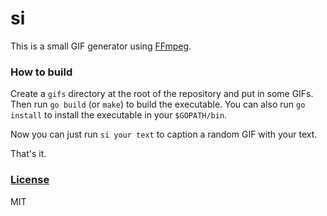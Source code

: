 # si
This is a small GIF generator using [FFmpeg](https://ffmpeg.org/).

### How to build
Create a `gifs` directory at the root of the repository and put in some GIFs.
Then run `go build` (or `make`) to build the executable. You can also run `go install` to install the executable in your `$GOPATH/bin`.

Now you can just run `si your text` to caption a random GIF with your text.

That's it.

### [License](LICENSE)
MIT
